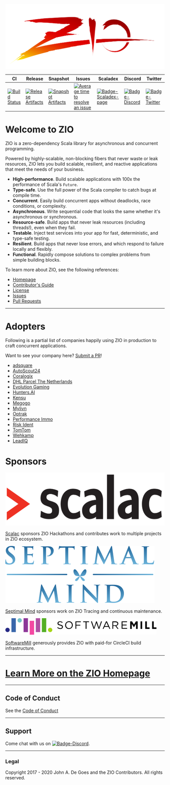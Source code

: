 ![ZIO Logo](./ZIO.png)

| CI | Release | Snapshot | Issues | Scaladex | Discord | Twitter |
| --- | --- | --- | --- | --- | --- | --- |
| [![Build Status][Badge-Circle]][Link-Circle] | [![Release Artifacts][Badge-SonatypeReleases]][Link-SonatypeReleases] | [![Snapshot Artifacts][Badge-SonatypeSnapshots]][Link-SonatypeSnapshots] | [![Average time to resolve an issue][Badge-IsItMaintained]][Link-IsItMaintained] | [![Badge-Scaladex-page]][Link-Scaladex-page] | [![Badge-Discord]][Link-Discord] | [![Badge-Twitter]][Link-Twitter] |

# Welcome to ZIO

ZIO is a zero-dependency Scala library for asynchronous and concurrent programming.

Powered by highly-scalable, non-blocking fibers that never waste or leak resources, ZIO lets you build scalable, resilient, and reactive applications that meet the needs of your business.

 - **High-performance**. Build scalable applications with 100x the performance of Scala's `Future`.
 - **Type-safe**. Use the full power of the Scala compiler to catch bugs at compile time.
 - **Concurrent**. Easily build concurrent apps without deadlocks, race conditions, or complexity.
 - **Asynchronous**. Write sequential code that looks the same whether it's asynchronous or synchronous.
 - **Resource-safe**. Build apps that never leak resources (including threads!), even when they fail.
 - **Testable**. Inject test services into your app for fast, deterministic, and type-safe testing.
 - **Resilient**. Build apps that never lose errors, and which respond to failure locally and flexibly.
 - **Functional**. Rapidly compose solutions to complex problems from simple building blocks.

To learn more about ZIO, see the following references:

 - [Homepage](https://zio.dev/)
 - [Contributor's Guide](./docs/about/contributing.md)
 - [License](LICENSE)
 - [Issues](https://github.com/zio/zio/issues)
 - [Pull Requests](https://github.com/zio/zio/pulls)

---

# Adopters

Following is a partial list of companies happily using ZIO in
production to craft concurrent applications.

Want to see your company here? [Submit a PR](https://github.com/zio/zio/edit/master/README.md)!

* [adsquare](https://www.adsquare.com/)
* [AutoScout24](https://www.autoscout24.de)
* [Coralogix](https://coralogix.com)
* [DHL Parcel The Netherlands](https://www.werkenbijdhl.nl/it)
* [Evolution Gaming](https://www.evolutiongaming.com/)
* [Hunters.AI](https://hunters.ai)
* [Kensu](https://kensu.io)
* [Megogo](https://megogo.net)
* [Mylivn](https://www.mylivn.com/)
* [Optrak](https://optrak.com)
* [Performance Immo](https://www.performance-immo.com/)
* [Risk Ident](https://riskident.com/)
* [TomTom](https://tomtom.com)
* [Wehkamp](https://www.wehkamp.nl)
* [LeadIQ](https://leadiq.com)

# Sponsors

[![Scalac][Image-Scalac]][Link-Scalac]

[Scalac][Link-Scalac] sponsors ZIO Hackathons and contributes work to multiple projects in ZIO ecosystem.

[![Septimal Mind][Image-SeptimalMind]][Link-SeptimalMind]

[Septimal Mind][Link-SeptimalMind] sponsors work on ZIO Tracing and continuous maintenance.

[![SoftwareMill][Image-SoftwareMill]][Link-SoftwareMill]

[SoftwareMill][Link-SoftwareMill] generously provides ZIO with paid-for CircleCI build infrastructure.


---

# [Learn More on the ZIO Homepage](https://zio.dev/)

---

## Code of Conduct

See the [Code of Conduct](./docs/about/code_of_conduct.md)

---

## Support

Come chat with us on [![Badge-Discord]][Link-Discord].

---

### Legal

Copyright 2017 - 2020 John A. De Goes and the ZIO Contributors. All rights reserved.


[Link-Codecov]: https://codecov.io/gh/zio/zio?branch=master "Codecov"
[Link-IsItMaintained]: http://isitmaintained.com/project/zio/zio "Average time to resolve an issue"
[Link-Scaladex-page]: https://index.scala-lang.org/zio/zio/zio "Scaladex"
[Link-SonatypeReleases]: https://oss.sonatype.org/content/repositories/releases/dev/zio/zio_2.12/ "Sonatype Releases"
[Link-SonatypeSnapshots]: https://oss.sonatype.org/content/repositories/snapshots/dev/zio/zio_2.12/ "Sonatype Snapshots"
[Link-Circle]: https://circleci.com/gh/zio/zio "circleci"
[Link-Scalac]: https://scalac.io "Scalac"
[Link-SoftwareMill]: https://softwaremill.com "SoftwareMill"
[Link-SeptimalMind]: https://7mind.io "Septimal Mind"
[Link-Discord]: https://discord.gg/2ccFBr4 "Discord"
[Link-Twitter]: https://twitter.com/zioscala

[Badge-Codecov]: https://codecov.io/gh/zio/zio/coverage.svg?branch=master "Codecov"
[Badge-IsItMaintained]: http://isitmaintained.com/badge/resolution/zio/zio.svg "Average time to resolve an issue"
[Badge-Scaladex-page]: https://index.scala-lang.org/zio/zio/zio/latest.svg "Scaladex"
[Badge-SonatypeReleases]: https://img.shields.io/nexus/r/https/oss.sonatype.org/dev.zio/zio_2.12.svg "Sonatype Releases"
[Badge-SonatypeSnapshots]: https://img.shields.io/nexus/s/https/oss.sonatype.org/dev.zio/zio_2.12.svg "Sonatype Snapshots"
[Badge-Circle]: https://circleci.com/gh/zio/zio.svg?style=svg "circleci"
[Badge-Discord]: https://img.shields.io/discord/629491597070827530?logo=discord "chat on discord"
[Badge-Twitter]: https://img.shields.io/twitter/follow/zioscala.svg?style=plastic&label=follow&logo=twitter

[Image-Scalac]: ./website/static/img/scalac.svg "Scalac"
[Image-SoftwareMill]: ./website/static/img/softwaremill.svg "SoftwareMill"
[Image-SeptimalMind]: ./website/static/img/septimal_mind.svg "Septimal Mind"
